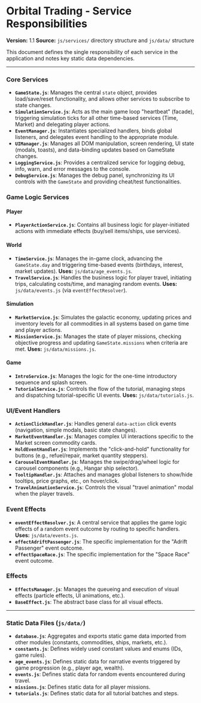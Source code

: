 # Orbital Trading - Service Responsibilities
**Version:** 1.1
**Source:** `js/services/` directory structure and `js/data/` structure

This document defines the single responsibility of each service in the application and notes key static data dependencies.

---

### Core Services

- **`GameState.js`**: Manages the central `state` object, provides load/save/reset functionality, and allows other services to subscribe to state changes.
- **`SimulationService.js`**: Acts as the main game loop "heartbeat" (facade), triggering simulation ticks for all other time-based services (Time, Market) and delegating player actions.
- **`EventManager.js`**: Instantiates specialized handlers, binds global listeners, and delegates event handling to the appropriate module.
- **`UIManager.js`**: Manages all DOM manipulation, screen rendering, UI state (modals, toasts), and data-binding updates based on GameState changes.
- **`LoggingService.js`**: Provides a centralized service for logging debug, info, warn, and error messages to the console.
- **`DebugService.js`**: Manages the debug panel, synchronizing its UI controls with the `GameState` and providing cheat/test functionalities.

### Game Logic Services

#### Player
- **`PlayerActionService.js`**: Contains all business logic for player-initiated actions with immediate effects (buy/sell items/ships, use services).

#### World
- **`TimeService.js`**: Manages the in-game clock, advancing the `GameState.day` and triggering time-based events (birthdays, interest, market updates). **Uses:** `js/data/age_events.js`.
- **`TravelService.js`**: Handles the business logic for player travel, initiating trips, calculating costs/time, and managing random events. **Uses:** `js/data/events.js` (via `eventEffectResolver`).

#### Simulation
- **`MarketService.js`**: Simulates the galactic economy, updating prices and inventory levels for all commodities in all systems based on game time and player actions.
- **`MissionService.js`**: Manages the state of player missions, checking objective progress and updating `GameState.missions` when criteria are met. **Uses:** `js/data/missions.js`.

#### Game
- **`IntroService.js`**: Manages the logic for the one-time introductory sequence and splash screen.
- **`TutorialService.js`**: Controls the flow of the tutorial, managing steps and dispatching tutorial-specific UI events. **Uses:** `js/data/tutorials.js`.

### UI/Event Handlers

- **`ActionClickHandler.js`**: Handles general `data-action` click events (navigation, simple modals, basic state changes).
- **`MarketEventHandler.js`**: Manages complex UI interactions specific to the Market screen commodity cards.
- **`HoldEventHandler.js`**: Implements the "click-and-hold" functionality for buttons (e.g., refuel/repair, market quantity steppers).
- **`CarouselEventHandler.js`**: Manages the swipe/drag/wheel logic for carousel components (e.g., Hangar ship selector).
- **`TooltipHandler.js`**: Attaches and manages global listeners to show/hide tooltips, price graphs, etc., on hover/click.
- **`TravelAnimationService.js`**: Controls the visual "travel animation" modal when the player travels.

### Event Effects
- **`eventEffectResolver.js`**: A central service that applies the game logic effects of a random event outcome by routing to specific handlers. **Uses:** `js/data/events.js`.
- **`effectAdriftPassenger.js`**: The specific implementation for the "Adrift Passenger" event outcome.
- **`effectSpaceRace.js`**: The specific implementation for the "Space Race" event outcome.

### Effects
- **`EffectsManager.js`**: Manages the queueing and execution of visual effects (particle effects, UI animations, etc.).
- **`BaseEffect.js`**: The abstract base class for all visual effects.

---
### Static Data Files (`js/data/`)

- **`database.js`**: Aggregates and exports static game data imported from other modules (constants, commodities, ships, markets, etc.).
- **`constants.js`**: Defines widely used constant values and enums (IDs, game rules).
- **`age_events.js`**: Defines static data for narrative events triggered by game progression (e.g., player age, wealth).
- **`events.js`**: Defines static data for random events encountered during travel.
- **`missions.js`**: Defines static data for all player missions.
- **`tutorials.js`**: Defines static data for all tutorial batches and steps.